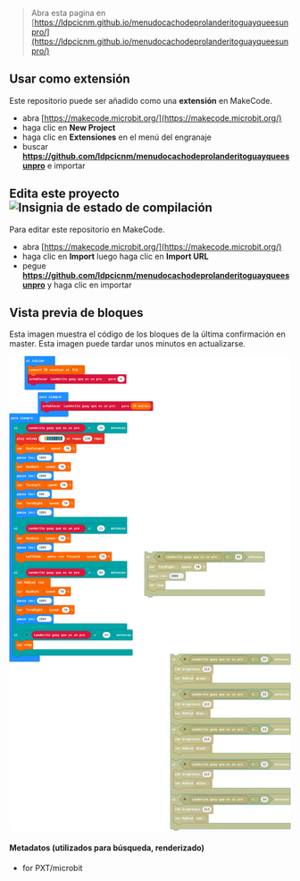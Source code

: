 
> Abra esta pagina en [https://ldpcicnm.github.io/menudocachodeprolanderitoguayqueesunpro/](https://ldpcicnm.github.io/menudocachodeprolanderitoguayqueesunpro/)

## Usar como extensión

Este repositorio puede ser añadido como una **extensión** en MakeCode.

* abra [https://makecode.microbit.org/](https://makecode.microbit.org/)
* haga clic en **New Project**
* haga clic en **Extensiones** en el menú del engranaje
* buscar **https://github.com/ldpcicnm/menudocachodeprolanderitoguayqueesunpro** e importar

## Edita este proyecto ![Insignia de estado de compilación](https://github.com/ldpcicnm/menudocachodeprolanderitoguayqueesunpro/workflows/MakeCode/badge.svg)

Para editar este repositorio en MakeCode.

* abra [https://makecode.microbit.org/](https://makecode.microbit.org/)
* haga clic en **Import** luego haga clic en **Import URL**
* pegue **https://github.com/ldpcicnm/menudocachodeprolanderitoguayqueesunpro** y haga clic en importar

## Vista previa de bloques

Esta imagen muestra el código de los bloques de la última confirmación en master.
Esta imagen puede tardar unos minutos en actualizarse.

![Una vista renderizada de los bloques](https://github.com/ldpcicnm/menudocachodeprolanderitoguayqueesunpro/raw/master/.github/makecode/blocks.png)

#### Metadatos (utilizados para búsqueda, renderizado)

* for PXT/microbit
<script src="https://makecode.com/gh-pages-embed.js"></script><script>makeCodeRender("{{ site.makecode.home_url }}", "{{ site.github.owner_name }}/{{ site.github.repository_name }}");</script>
